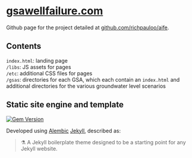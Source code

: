 # [gsawellfailure.com](gsawellfailure.com)

Github page for the project detailed at [github.com/richpauloo/aife](github.com/richpauloo/aife).

## Contents

`index.html`: landing page  
`/libs`: JS assets for pages  
`/etc`: additional CSS files for pages  
`/gsas`: directories for each GSA, which each contain an `index.html` and additional directories for the various groundwater level scenarios   


## Static site engine and template

[![Gem Version](https://badge.fury.io/rb/alembic-jekyll-theme.svg)](https://badge.fury.io/rb/alembic-jekyll-theme)

Developed using [Alembic](https://alembic.darn.es/) [Jekyll](https://jekyllrb.com/), described as: 

> ⚗ A Jekyll boilerplate theme designed to be a starting point for any Jekyll website.  





